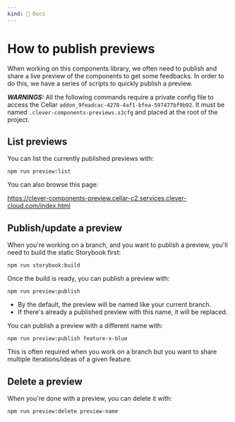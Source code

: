 ```yaml
---
kind: 📌 Docs
---
```

# How to publish previews

When working on this components library, we often need to publish and share a live preview of the components to get some feedbacks.
In order to do this, we have a series of scripts to quickly publish a preview.

_**WARNINGS:**_ All the following commands require a private config file to access the Cellar `addon_9feadcac-4278-4af1-bfea-597477bf9b92`.
It must be named `.clever-components-previews.s3cfg` and placed at the root of the project.

## List previews

You can list the currently published previews with:

```
npm run preview:list
```

You can also browse this page:

https://clever-components-preview.cellar-c2.services.clever-cloud.com/index.html

## Publish/update a preview

When you're working on a branch, and you want to publish a preview, you'll need to build the static Storybook first:

```
npm run storybook:build
```

Once the build is ready, you can publish a preview with:

```
npm run preview:publish
```

* By the default, the preview will be named like your current branch.
* If there's already a published preview with this name, it will be replaced.

You can publish a preview with a different name with:

```
npm run preview:publish feature-x-blue
```

This is often required when you work on a branch but you want to share multiple iterations/ideas of a given feature.

## Delete a preview

When you're done with a preview, you can delete it with:

```
npm run preview:delete preview-name
```
